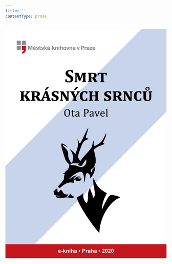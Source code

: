 ```yaml
---
title: ''
contentType: prose
---
```


![obalka_smrt_krasnych_srncu.jpg](./resources/obalka_smrt_krasnych_sr_fmt.png)
